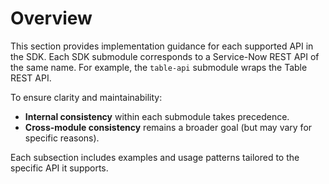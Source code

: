 # Overview

This section provides implementation guidance for each supported API in the SDK. Each SDK submodule corresponds to a Service-Now REST API of the same name. For example, the `table-api` submodule wraps the Table REST API.

To ensure clarity and maintainability:

- **Internal consistency** within each submodule takes precedence.
- **Cross-module consistency** remains a broader goal (but may vary for specific reasons).

Each subsection includes examples and usage patterns tailored to the specific API it supports.
